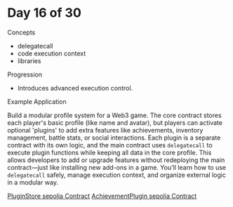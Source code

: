 # Day 16 of 30

Concepts

- delegatecall
- code execution context
- libraries

Progression

- Introduces advanced execution control.

Example Application

Build a modular profile system for a Web3 game. The core contract stores each player's basic profile (like name and avatar), but players can activate optional 'plugins' to add extra features like achievements, inventory management, battle stats, or social interactions. Each plugin is a separate contract with its own logic, and the main contract uses `delegatecall` to execute plugin functions while keeping all data in the core profile. This allows developers to add or upgrade features without redeploying the main contract—just like installing new add-ons in a game. You'll learn how to use `delegatecall` safely, manage execution context, and organize external logic in a modular way.

[PluginStore sepolia Contract](https://sepolia.etherscan.io/address/0x2a48982e80e7d9cfd1e4934e374215edb212ae61#code)
[AchievementPlugin sepolia Contract](0xd9dB9Bde1e7534D04c0Ea8F24c8DAffD61F32E41)
